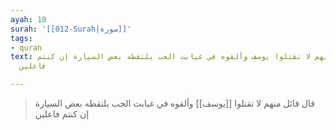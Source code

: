```yaml
---
ayah: 10
surah: '[[012-Surah|سورة]]'
tags:
- quran
text: قال قائل منهم لا تقتلوا يوسف وألقوه في غيابت الجب يلتقطه بعض السيارة إن كنتم
  فاعلين

---
```

> قال قائل منهم لا تقتلوا [[يوسف]] وألقوه في غيابت الجب يلتقطه بعض السيارة إن كنتم فاعلين
